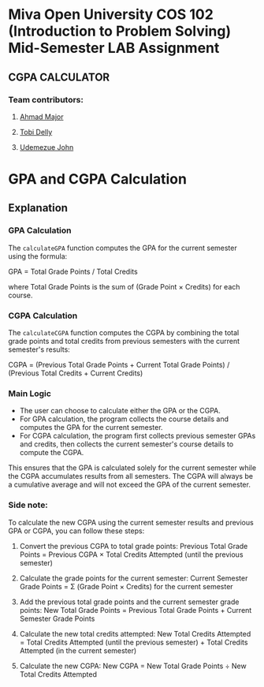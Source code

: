 # Miva Open University COS 102 (Introduction to Problem Solving) Mid-Semester LAB Assignment 

## CGPA CALCULATOR 

### Team contributors: 

1. [Ahmad Major](https://github.com/Ahmad081255)

2. [Tobi Delly](https://github.com/tobidelly)

3. [Udemezue John](https://github.com/udemezue01)


# GPA and CGPA Calculation

## Explanation

### GPA Calculation

The `calculateGPA` function computes the GPA for the current semester using the formula:

GPA = Total Grade Points / Total Credits

where Total Grade Points is the sum of (Grade Point × Credits) for each course.

### CGPA Calculation

The `calculateCGPA` function computes the CGPA by combining the total grade points and total credits from previous semesters with the current semester's results:

CGPA = (Previous Total Grade Points + Current Total Grade Points) / (Previous Total Credits + Current Credits)

### Main Logic

- The user can choose to calculate either the GPA or the CGPA.
- For GPA calculation, the program collects the course details and computes the GPA for the current semester.
- For CGPA calculation, the program first collects previous semester GPAs and credits, then collects the current semester's course details to compute the CGPA.

This ensures that the GPA is calculated solely for the current semester while the CGPA accumulates results from all semesters. The CGPA will always be a cumulative average and will not exceed the GPA of the current semester.

### Side note: 
To calculate the new CGPA using the current semester results and previous GPA or CGPA, you can follow these steps:

1. Convert the previous CGPA to total grade points:
Previous Total Grade Points = Previous CGPA × Total Credits Attempted (until the previous semester)

2. Calculate the grade points for the current semester:
Current Semester Grade Points = Σ (Grade Point × Credits) for the current semester

3. Add the previous total grade points and the current semester grade points:
New Total Grade Points = Previous Total Grade Points + Current Semester Grade Points

4. Calculate the new total credits attempted:
New Total Credits Attempted = Total Credits Attempted (until the previous semester) + Total Credits Attempted (in the current semester)

5. Calculate the new CGPA:
New CGPA = New Total Grade Points ÷ New Total Credits Attempted